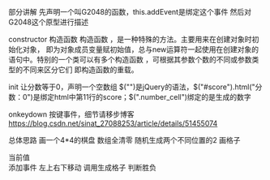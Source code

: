 部分讲解
先声明一个叫G2048的函数，this.addEvent是绑定这个事件
然后对G2048这个原型进行描述

constructor 构造函数
构造函数 ，是一种特殊的方法。主要用来在创建对象时初始化对象， 即为对象成员变量赋初始值，总与new运算符一起使用在创建对象的语句中。特别的一个类可以有多个构造函数 ，可根据其参数个数的不同或参数类型的不同来区分它们 即构造函数的重载。

init
让分数等于0，声明一个空数组
$("")是jQuery的语法，$("#score").html("分数：0")是绑定html中第11行的score；$(".number_cell")绑定的是生成的数字

onkeydown
按键事件，细节请移步博客
https://blog.csdn.net/sinat_27088253/article/details/51455074

总体思路
画一个4*4的棋盘
数组全清零
随机生成两个不同位置的2
画格子
<div class="number_cell p列行">
    <div class="number_cell_con n2">
        <span>当前值</span>
    </div>
</div>
添加事件
左上右下移动
    调用生成格子
判断胜负
